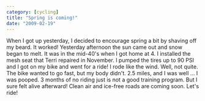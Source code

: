 ```yaml
---
category: [cycling]
title: "Spring is coming!"
date: "2009-02-19"
---
```


When I got up yesterday, I decided to encourage spring a bit by shaving off my beard. It worked! Yesterday afternoon the sun came out and snow began to melt. It was in the mid-40's when I got home at 4. I installed the mesh seat that Terri repaired in November. I pumped the tires up to 90 PSI and I got on my bike and went for a ride! I rode like the wind. Well, not quite. The bike wanted to go fast, but my body didn't. 2.5 miles, and I was well ... I was pooped. 3 months of no riding just is not a good training program. But I sure felt alive afterward! Clean air and ice-free roads are coming soon. Let's ride!

